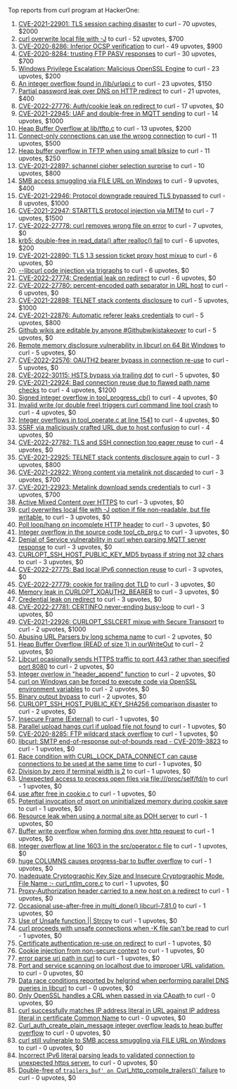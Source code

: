 Top reports from curl program at HackerOne:

1. [CVE-2021-22901: TLS session caching disaster](https://hackerone.com/reports/1180380) to curl - 70 upvotes, $2000
2. [curl overwrite local file with -J](https://hackerone.com/reports/887462) to curl - 52 upvotes, $700
3. [CVE-2020-8286: Inferior OCSP verification](https://hackerone.com/reports/1048457) to curl - 49 upvotes, $900
4. [CVE-2020-8284: trusting FTP PASV responses](https://hackerone.com/reports/1040166) to curl - 30 upvotes, $700
5. [Windows Privilege Escalation: Malicious OpenSSL Engine](https://hackerone.com/reports/608577) to curl - 23 upvotes, $200
6. [An integer overflow found in /lib/urlapi.c](https://hackerone.com/reports/547630) to curl - 23 upvotes, $150
7. [Partial password leak over DNS on HTTP redirect](https://hackerone.com/reports/874778) to curl - 21 upvotes, $400
8. [CVE-2022-27776: Auth/cookie leak on redirect ](https://hackerone.com/reports/1547048) to curl - 17 upvotes, $0
9. [CVE-2021-22945: UAF and double-free in MQTT sending](https://hackerone.com/reports/1269242) to curl - 14 upvotes, $1000
10. [Heap Buffer Overflow at lib/tftp.c](https://hackerone.com/reports/550696) to curl - 13 upvotes, $200
11. [Connect-only connections can use the wrong connection](https://hackerone.com/reports/948876) to curl - 11 upvotes, $500
12. [Heap buffer overflow in TFTP when using small blksize](https://hackerone.com/reports/684603) to curl - 11 upvotes, $250
13. [CVE-2021-22897: schannel cipher selection surprise](https://hackerone.com/reports/1172857) to curl - 10 upvotes, $800
14. [SMB access smuggling via FILE URL on Windows](https://hackerone.com/reports/726117) to curl - 9 upvotes, $400
15. [CVE-2021-22946: Protocol downgrade required TLS bypassed](https://hackerone.com/reports/1334111) to curl - 8 upvotes, $1000
16. [CVE-2021-22947: STARTTLS protocol injection via MITM](https://hackerone.com/reports/1334763) to curl - 7 upvotes, $1500
17. [CVE-2022-27778: curl removes wrong file on error](https://hackerone.com/reports/1553598) to curl - 7 upvotes, $0
18. [krb5: double-free in read_data() after realloc() fail](https://hackerone.com/reports/686823) to curl - 6 upvotes, $200
19. [CVE-2021-22890: TLS 1.3 session ticket proxy host mixup](https://hackerone.com/reports/1129529) to curl - 6 upvotes, $0
20. [--libcurl code injection via trigraphs](https://hackerone.com/reports/1548535) to curl - 6 upvotes, $0
21. [CVE-2022-27774: Credential leak on redirect](https://hackerone.com/reports/1543773) to curl - 6 upvotes, $0
22. [CVE-2022-27780: percent-encoded path separator in URL host](https://hackerone.com/reports/1553841) to curl - 6 upvotes, $0
23. [CVE-2021-22898: TELNET stack contents disclosure](https://hackerone.com/reports/1176461) to curl - 5 upvotes, $1000
24. [CVE-2021-22876: Automatic referer leaks credentials](https://hackerone.com/reports/1101882) to curl - 5 upvotes, $800
25. [Github wikis are editable by anyone #Githubwikistakeover](https://hackerone.com/reports/545052) to curl - 5 upvotes, $0
26. [ Remote memory disclosure vulnerability in libcurl on 64 Bit Windows](https://hackerone.com/reports/1444539) to curl - 5 upvotes, $0
27. [CVE-2022-22576: OAUTH2 bearer bypass in connection re-use](https://hackerone.com/reports/1526328) to curl - 5 upvotes, $0
28. [CVE-2022-30115: HSTS bypass via trailing dot](https://hackerone.com/reports/1557449) to curl - 5 upvotes, $0
29. [CVE-2021-22924: Bad connection reuse due to flawed path name checks](https://hackerone.com/reports/1223565) to curl - 4 upvotes, $1200
30. [Signed integer overflow in tool_progress_cb()](https://hackerone.com/reports/591770) to curl - 4 upvotes, $0
31. [Invalid write (or double free) triggers curl command line tool crash](https://hackerone.com/reports/875775) to curl - 4 upvotes, $0
32. [Integer overflows in tool_operate.c at line 1541](https://hackerone.com/reports/661847) to curl - 4 upvotes, $0
33. [SSRF via maliciously crafted URL due to host confusion](https://hackerone.com/reports/704621) to curl - 4 upvotes, $0
34. [CVE-2022-27782: TLS and SSH connection too eager reuse](https://hackerone.com/reports/1555796) to curl - 4 upvotes, $0
35. [CVE-2021-22925: TELNET stack contents disclosure again](https://hackerone.com/reports/1223882) to curl - 3 upvotes, $800
36. [CVE-2021-22922: Wrong content via metalink not discarded](https://hackerone.com/reports/1213175) to curl - 3 upvotes, $700
37. [CVE-2021-22923: Metalink download sends credentials](https://hackerone.com/reports/1213181) to curl - 3 upvotes, $700
38. [Active Mixed Content over HTTPS](https://hackerone.com/reports/640532) to curl - 3 upvotes, $0
39. [curl overwrites local file with -J option if file non-readable, but file writable.](https://hackerone.com/reports/926638) to curl - 3 upvotes, $0
40. [Poll loop/hang on incomplete HTTP header](https://hackerone.com/reports/889160) to curl - 3 upvotes, $0
41. [Integer overflow in the source code tool_cb_prg.c](https://hackerone.com/reports/600359) to curl - 3 upvotes, $0
42. [Denial of Service vulnerability in curl when parsing MQTT server response](https://hackerone.com/reports/1521610) to curl - 3 upvotes, $0
43. [CURLOPT_SSH_HOST_PUBLIC_KEY_MD5 bypass if string not 32 chars](https://hackerone.com/reports/1549461) to curl - 3 upvotes, $0
44. [CVE-2022-27775: Bad local IPv6 connection reuse](https://hackerone.com/reports/1546268) to curl - 3 upvotes, $0
45. [CVE-2022-27779: cookie for trailing dot TLD](https://hackerone.com/reports/1553301) to curl - 3 upvotes, $0
46. [Memory leak in CURLOPT_XOAUTH2_BEARER](https://hackerone.com/reports/1567257) to curl - 3 upvotes, $0
47. [Credential leak on redirect](https://hackerone.com/reports/1568175) to curl - 3 upvotes, $0
48. [CVE-2022-27781: CERTINFO never-ending busy-loop](https://hackerone.com/reports/1555441) to curl - 3 upvotes, $0
49. [CVE-2021-22926: CURLOPT_SSLCERT mixup with Secure Transport](https://hackerone.com/reports/1234760) to curl - 2 upvotes, $1000
50. [Abusing URL Parsers by long schema name](https://hackerone.com/reports/1049624) to curl - 2 upvotes, $0
51. [Heap Buffer Overflow (READ of size 1) in ourWriteOut](https://hackerone.com/reports/765664) to curl - 2 upvotes, $0
52. [Libcurl ocasionally sends HTTPS traffic to port 443 rather than specified port 8080](https://hackerone.com/reports/637800) to curl - 2 upvotes, $0
53. [Integer overlow in "header_append" function](https://hackerone.com/reports/627245) to curl - 2 upvotes, $0
54. [curl on Windows can be forced to execute code via OpenSSL environment variables](https://hackerone.com/reports/714215) to curl - 2 upvotes, $0
55. [Binary output bypass](https://hackerone.com/reports/1468962) to curl - 2 upvotes, $0
56. [CURLOPT_SSH_HOST_PUBLIC_KEY_SHA256 comparison disaster](https://hackerone.com/reports/1549435) to curl - 2 upvotes, $0
57. [Insecure Frame (External)](https://hackerone.com/reports/640530) to curl - 1 upvotes, $0
58. [Parallel upload hangs curl if upload file not found](https://hackerone.com/reports/1019372) to curl - 1 upvotes, $0
59. [CVE-2020-8285: FTP wildcard stack overflow](https://hackerone.com/reports/1045844) to curl - 1 upvotes, $0
60. [libcurl: SMTP end-of-response out-of-bounds read - CVE-2019-3823](https://hackerone.com/reports/518097) to curl - 1 upvotes, $0
61. [Race condition with CURL_LOCK_DATA_CONNECT can cause connections to be used at the same time](https://hackerone.com/reports/724134) to curl - 1 upvotes, $0
62. [Division by zero if terminal width is 2](https://hackerone.com/reports/774883) to curl - 1 upvotes, $0
63. [Unexpected access to process open files via file:///proc/self/fd/n](https://hackerone.com/reports/770190) to curl - 1 upvotes, $0
64. [use after free in cookie.c](https://hackerone.com/reports/707006) to curl - 1 upvotes, $0
65. [Potential invocation of qsort on uninitialized memory during cookie save](https://hackerone.com/reports/696822) to curl - 1 upvotes, $0
66. [Resource leak when using a normal site as DOH server](https://hackerone.com/reports/694988) to curl - 1 upvotes, $0
67. [Buffer write overflow when forming dns over http request](https://hackerone.com/reports/694449) to curl - 1 upvotes, $0
68. [Integer overflow  at line 1603 in the src/operator.c file](https://hackerone.com/reports/662412) to curl - 1 upvotes, $0
69. [huge COLUMNS causes progress-bar to buffer overflow](https://hackerone.com/reports/636013) to curl - 1 upvotes, $0
70. [Inadequate Cryptographic Key Size and Insecure Cryptographic Mode.  File Name :- curl_ntlm_core.c](https://hackerone.com/reports/1113663) to curl - 1 upvotes, $0
71. [Proxy-Authorization header carried to a new host on a redirect](https://hackerone.com/reports/1086259) to curl - 1 upvotes, $0
72. [Occasional use-after-free in multi_done() libcurl-7.81.0](https://hackerone.com/reports/1463013) to curl - 1 upvotes, $0
73. [Use of Unsafe function || Strcpy](https://hackerone.com/reports/1485379) to curl - 1 upvotes, $0
74. [curl proceeds with unsafe connections when -K file can't be read](https://hackerone.com/reports/1542881) to curl - 1 upvotes, $0
75. [Certificate authentication re-use on redirect](https://hackerone.com/reports/1563061) to curl - 1 upvotes, $0
76. [Cookie injection from non-secure context](https://hackerone.com/reports/1560324) to curl - 1 upvotes, $0
77. [error parse uri path in curl](https://hackerone.com/reports/1566462) to curl - 1 upvotes, $0
78. [Port and service scanning on localhost due to improper URL validation.](https://hackerone.com/reports/773313) to curl - 0 upvotes, $0
79. [Data race conditions reported by helgrind when performing parallel DNS queries in libcurl](https://hackerone.com/reports/1019457) to curl - 0 upvotes, $0
80. [Only OpenSSL handles a CRL when passed in via CApath ](https://hackerone.com/reports/713975) to curl - 0 upvotes, $0
81. [curl successfully matches IP address literal in URL against IP address literal in certificate Common Name](https://hackerone.com/reports/715413) to curl - 0 upvotes, $0
82. [Curl_auth_create_plain_message integer overflow leads to heap buffer overflow](https://hackerone.com/reports/872089) to curl - 0 upvotes, $0
83. [curl still vulnerable to SMB access smuggling via FILE URL on Windows](https://hackerone.com/reports/812969) to curl - 0 upvotes, $0
84. [Incorrect IPv6 literal parsing leads to validated connection to unexpected https server.](https://hackerone.com/reports/688048) to curl - 0 upvotes, $0
85. [Double-free of `trailers_buf' on `Curl_http_compile_trailers()` failure](https://hackerone.com/reports/687734) to curl - 0 upvotes, $0
